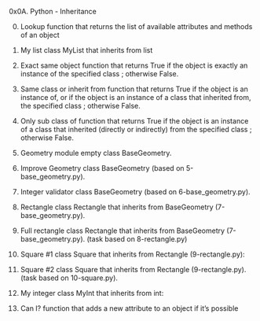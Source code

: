 0x0A. Python - Inheritance

0. Lookup
function that returns the list of available attributes and methods of an object

1. My list
class MyList that inherits from list

2. Exact same object
function that returns True if the object is exactly an instance of the specified class ; otherwise False.

3. Same class or inherit from
function that returns True if the object is an instance of, or if the object is an instance of a class that inherited from, the specified class ; otherwise False.

4. Only sub class of
function that returns True if the object is an instance of a class that inherited (directly or indirectly) from the specified class ; otherwise False.

5. Geometry module
empty class BaseGeometry.

6. Improve Geometry
class BaseGeometry (based on 5-base_geometry.py).

7. Integer validator
class BaseGeometry (based on 6-base_geometry.py).

8. Rectangle
class Rectangle that inherits from BaseGeometry (7-base_geometry.py).

9. Full rectangle
class Rectangle that inherits from BaseGeometry (7-base_geometry.py). (task based on 8-rectangle.py)

10. Square #1
class Square that inherits from Rectangle (9-rectangle.py):

11. Square #2
class Square that inherits from Rectangle (9-rectangle.py). (task based on 10-square.py).

12. My integer
 class MyInt that inherits from int:

13. Can I?
function that adds a new attribute to an object if it’s possible

